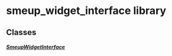 


# smeup_widget_interface library











## Classes

##### [SmeupWidgetInterface](../smeup_widgets_smeup_widget_interface/SmeupWidgetInterface-class.md)



 















